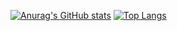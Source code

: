 [![Anurag's GitHub stats](https://github-readme-stats.vercel.app/api?username=Yoga3911&theme=dark&show_icons=true)](https://github.com/anuraghazra/github-readme-stats)
[![Top Langs](https://github-readme-stats.vercel.app/api/top-langs/?username=Yoga3911&exclude_repo=hmp_kernel)](https://github.com/anuraghazra/github-readme-stats)
